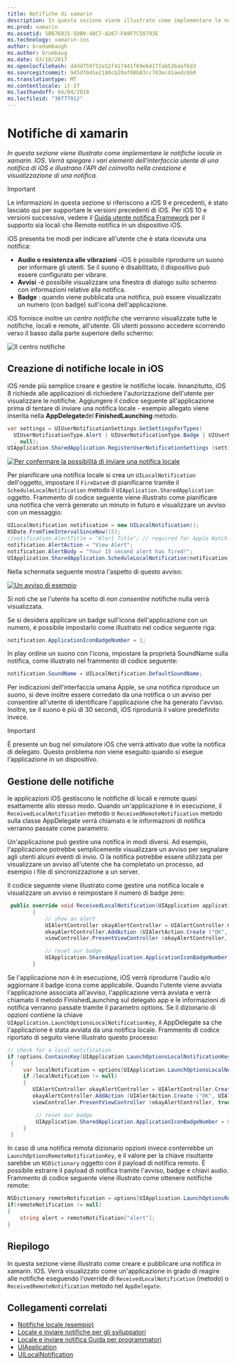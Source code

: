 ```yaml
---
title: Notifiche di xamarin
description: In questa sezione viene illustrato come implementare le notifiche locale in xamarin. IOS. Verrà spiegare i vari elementi dell'interfaccia utente di una notifica di iOS e illustrano l'API del coinvolto nella creazione e visualizzazione di una notifica.
ms.prod: xamarin
ms.assetid: 5BB76915-5DB0-48C7-A267-FA9F7C50793E
ms.technology: xamarin-ios
author: bradumbaugh
ms.author: brumbaug
ms.date: 03/18/2017
ms.openlocfilehash: d4dd759f52e52f417441f69e6417fab536daf6d3
ms.sourcegitcommit: 945df041e2180cb20af08b83cc703ecd1aedc6b0
ms.translationtype: MT
ms.contentlocale: it-IT
ms.lasthandoff: 04/04/2018
ms.locfileid: "30777912"
---
```

# <a name="notifications-in-xamarinios"></a>Notifiche di xamarin

_In questa sezione viene illustrato come implementare le notifiche locale in xamarin. IOS. Verrà spiegare i vari elementi dell'interfaccia utente di una notifica di iOS e illustrano l'API del coinvolto nella creazione e visualizzazione di una notifica._

> [!IMPORTANT]
> Le informazioni in questa sezione si riferiscono a iOS 9 e precedenti, è stato lasciato qui per supportare le versioni precedenti di iOS. Per iOS 10 e versioni successive, vedere il [Guida utente notifica Framework](~/ios/platform/user-notifications/index.md) per il supporto sia locali che Remote notifica in un dispositivo iOS.

iOS presenta tre modi per indicare all'utente che è stata ricevuta una notifica:

-  **Audio o resistenza alle vibrazioni** -iOS è possibile riprodurre un suono per informare gli utenti. Se il suono è disabilitato, il dispositivo può essere configurato per vibrare.
-  **Avvisi** -è possibile visualizzare una finestra di dialogo sullo schermo con informazioni relative alla notifica.
-  **Badge** : quando viene pubblicata una notifica, può essere visualizzato un numero (con badge) sull'icona dell'applicazione.


iOS fornisce inoltre un *centro notifiche* che verranno visualizzate tutte le notifiche, locali e remote, all'utente. Gli utenti possono accedere scorrendo verso il basso dalla parte superiore dello schermo:

 ![](local-notifications-in-ios-images/image13.png "Il centro notifiche")

## <a name="creating-local-notifications-in-ios"></a>Creazione di notifiche locale in iOS

iOS rende più semplice creare e gestire le notifiche locale.
Innanzitutto, iOS 8 richiede alle applicazioni di richiedere l'autorizzazione dell'utente per visualizzare le notifiche. Aggiungere il codice seguente all'applicazione prima di tentare di inviare una notifica locale - esempio allegato viene inserita nella **AppDelegate**del **FinishedLaunching** metodo.

```csharp
var settings = UIUserNotificationSettings.GetSettingsForTypes(
  UIUserNotificationType.Alert | UIUserNotificationType.Badge | UIUserNotificationType.Sound
  , null);
UIApplication.SharedApplication.RegisterUserNotificationSettings (settings);
```

  [![](local-notifications-in-ios-images/image0-sml.png "Per confermare la possibilità di inviare una notifica locale")](local-notifications-in-ios-images/image0.png#lightbox)

Per pianificare una notifica locale si crea un `UILocalNotification` dell'oggetto, impostare il `FireDate`e di pianificarne tramite il `ScheduleLocalNotification` metodo il `UIApplication.SharedApplication` oggetto. Frammento di codice seguente viene illustrato come pianificare una notifica che verrà generato un minuto in futuro e visualizzare un avviso con un messaggio:

```csharp
UILocalNotification notification = new UILocalNotification();
NSDate.FromTimeIntervalSinceNow(15);
//notification.AlertTitle = "Alert Title"; // required for Apple Watch notifications
notification.AlertAction = "View Alert";
notification.AlertBody = "Your 15 second alert has fired!";
UIApplication.SharedApplication.ScheduleLocalNotification(notification);
```

Nella schermata seguente mostra l'aspetto di questo avviso:

  [![](local-notifications-in-ios-images/image2-sml.png "Un avviso di esempio")](local-notifications-in-ios-images/image2.png#lightbox)

Si noti che se l'utente ha scelto di *non consentire* notifiche nulla verrà visualizzata.

Se si desidera applicare un badge sull'icona dell'applicazione con un numero, è possibile impostarlo come illustrato nel codice seguente riga:

```csharp
notification.ApplicationIconBadgeNumber = 1;
```

In play ordine un suono con l'icona, impostare la proprietà SoundName sulla notifica, come illustrato nel frammento di codice seguente:

```csharp
notification.SoundName = UILocalNotification.DefaultSoundName;
```

Per indicazioni dell'interfaccia umana Apple, se una notifica riproduce un suono, si deve inoltre essere corredato da una notifica o un avviso per consentire all'utente di identificare l'applicazione che ha generato l'avviso. Inoltre, se il suono è più di 30 secondi, iOS riprodurrà il valore predefinito invece.

> [!IMPORTANT]
> È presente un bug nel simulatore iOS che verrà attivato due volte la notifica di delegato. Questo problema non viene eseguito quando si esegue l'applicazione in un dispositivo.

## <a name="handling-notifications"></a>Gestione delle notifiche

le applicazioni iOS gestiscono le notifiche di locali e remote quasi esattamente allo stesso modo. Quando un'applicazione è in esecuzione, il `ReceivedLocalNotification` metodo o `ReceivedRemoteNotification` metodo sulla classe AppDelegate verrà chiamato e le informazioni di notifica verranno passate come parametro.

Un'applicazione può gestire una notifica in modi diversi. Ad esempio, l'applicazione potrebbe semplicemente visualizzare un avviso per segnalare agli utenti alcuni eventi di invio. O la notifica potrebbe essere utilizzata per visualizzare un avviso all'utente che ha completato un processo, ad esempio i file di sincronizzazione a un server.

Il codice seguente viene illustrato come gestire una notifica locale e visualizzare un avviso e reimpostare il numero di badge zero:

```csharp
 public override void ReceivedLocalNotification(UIApplication application, UILocalNotification notification)
        {
            // show an alert
            UIAlertController okayAlertController = UIAlertController.Create (notification.AlertAction, notification.AlertBody, UIAlertControllerStyle.Alert);
            okayAlertController.AddAction (UIAlertAction.Create ("OK", UIAlertActionStyle.Default, null));
            viewController.PresentViewController (okayAlertController, true, null);

            // reset our badge
            UIApplication.SharedApplication.ApplicationIconBadgeNumber = 0;
        }
```

Se l'applicazione non è in esecuzione, iOS verrà riprodurre l'audio e/o aggiornare il badge icona come applicabile. Quando l'utente viene avviata l'applicazione associata all'avviso, l'applicazione verrà avviata e verrà chiamato il metodo FinishedLaunching sul delegato app e le informazioni di notifica verranno passate tramite il parametro options. Se il dizionario di opzioni contiene la chiave `UIApplication.LaunchOptionsLocalNotificationKey`, il AppDelegate sa che l'applicazione è stata avviata da una notifica locale. Frammento di codice riportato di seguito viene illustrato questo processo:

```csharp
// check for a local notification
if (options.ContainsKey(UIApplication.LaunchOptionsLocalNotificationKey))
 {
     var localNotification = options[UIApplication.LaunchOptionsLocalNotificationKey] as UILocalNotification;
     if (localNotification != null)
     {
        UIAlertController okayAlertController = UIAlertController.Create (localNotification.AlertAction, localNotification.AlertBody, UIAlertControllerStyle.Alert);
        okayAlertController.AddAction (UIAlertAction.Create ("OK", UIAlertActionStyle.Default, null));
        viewController.PresentViewController (okayAlertController, true, null);

         // reset our badge
         UIApplication.SharedApplication.ApplicationIconBadgeNumber = 0;
     }
 }
```

In caso di una notifica remota dizionario opzioni invece conterrebbe un `LaunchOptionsRemoteNotificationKey`, e il valore per la chiave risultante sarebbe un `NSDictionary` oggetto con il payload di notifica remoto. È possibile estrarre il payload di notifica tramite l'avviso, badge e chiavi audio. Frammento di codice seguente viene illustrato come ottenere notifiche remote:

```csharp
NSDictionary remoteNotification = options[UIApplication.LaunchOptionsRemoteNotificationKey];
if(remoteNotification != null)
{
    string alert = remoteNotification["alert"];
}
```

## <a name="summary"></a>Riepilogo

In questa sezione viene illustrato come creare e pubblicare una notifica in xamarin. IOS. Verrà visualizzato come un'applicazione in grado di reagire alle notifiche eseguendo l'override di `ReceivedLocalNotification` (metodo) o `ReceivedRemoteNotification` metodo nel `AppDelegate`.


## <a name="related-links"></a>Collegamenti correlati

- [Notifiche locale (esempio)](https://developer.xamarin.com/samples/monotouch/LocalNotifications)
- [Locale e inviare notifiche per gli sviluppatori](https://developer.apple.com/notifications/)
- [Locale e inviare notifica Guida per programmatori](https://developer.apple.com/library/prerelease/content/documentation/NetworkingInternet/Conceptual/RemoteNotificationsPG/)
- [UIApplication](http://iosapi.xamarin.com/?link=T%3aMonoTouch.UIKit.UIApplication)
- [UILocalNotification](http://iosapi.xamarin.com/?link=T%3aMonoTouch.UIKit.UILocalNotification)
